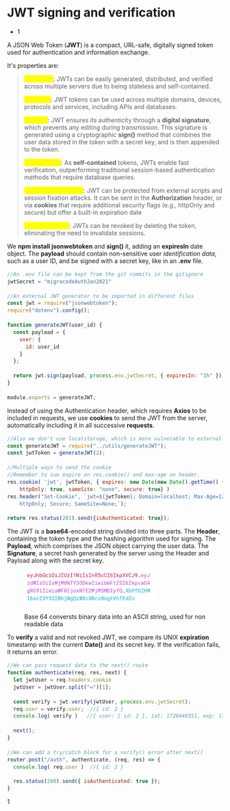 # JWT signing and verification

* 1

A JSON Web Token (**JWT**) is a compact, URL-safe, digitally signed token used for authentication and information exchange.

It's properties are:

> <mark style="color:yellow;">Scalability</mark>: JWTs can be easily generated, distributed, and verified across multiple servers due to being stateless and self-contained.
>
> <mark style="color:yellow;">Flexibility</mark>: JWT tokens can be used across multiple domains, devices, protocols and services, including APIs and databases.
>
> <mark style="color:yellow;">Security</mark>: JWT ensures its authenticity through a **digital signature**, which prevents any editing during transmission. This signature is generated using a cryptographic **sign()** method that combines the user data stored in the token with a secret key, and is then appended to the token.
>
> <mark style="color:yellow;">Performance</mark>: As **self-contained** tokens, JWTs enable fast verification, outperforming traditional session-based authentication methods that require database queries.
>
> <mark style="color:yellow;">Safe on transmission</mark>: JWT can be protected from external scripts and session fixation attacks. It can be sent in the **Authorization** header, or via **cookies** that require additional security flags (e.g., httpOnly and secure) but offer a built-in expiration date
>
> <mark style="color:yellow;">Easy revocation</mark>: JWTs can be revoked by deleting the token, eliminating the need to invalidate sessions.

We **npm install jsonwebtoken** and **sign()** it, adding an **expiresIn** date object.                                            The **payload** should contain non-sensitive user _identification data_, such as a user ID, and be signed with a secret key, like in an **.env** file.

```jsx
//An .env file can be kept from the git commits in the gitignore
jwtSecret = "migracodeAuthJan2021"

//An external JWT generator to be imported in different files
const jwt = require("jsonwebtoken");
require("dotenv").config();

function generateJWT(user_id) {
  const payload = {
    user: {
      id: user_id
    }
  };

  return jwt.sign(payload, process.env.jwtSecret, { expiresIn: "1h" });
}

module.exports = generateJWT;
```

Instead of using the Authentication header, which requires **Axios** to be included in requests, we use **cookies** to send the JWT from the server, automatically including it in all successive **requests**.

```jsx
//Also we don't use localstorage, which is more vulnerable to external scripts
const generateJWT = require("../utils/generateJWT");
const jwtToken = generateJWT(2);

//Multiple ways to send the cookie
//Remember to sue expire on res.cookie() and max-age on header.
res.cookie( 'jwt', jwtToken, { expires: new Date(new Date().getTime() + 120 * 1000), 
    httpOnly: true, sameSite: "none", secure: true} )
res.header("Set-Cookie", `jwt=${jwtToken}; Domain=localhost; Max-Age=120; 
    httpOnly; Secure; SameSite=None;`);

return res.status(201).send({isAuthenticated: true});
```

The JWT is a **base64**-encoded string divided into three parts.                                                                        The **Header**, containing the token type and the hashing algorithm used for signing.                                 The **Payload**, which comprises the JSON object carrying the user data.                                                      The **Signature**, a secret hash generated by the server using the Header and Payload along with the secret key.

<figure><img src="../../.gitbook/assets/clains.png" alt="" width="308"><figcaption><p>Base 64 conversts binary data into an ASCII string, used for non readable data</p></figcaption></figure>

To **verify** a valid and not revoked JWT, we compare its UNIX **expiration** timestamp with the current **Date()** and its secret key. If the verification fails, it returns an error.

```jsx
//We can pass request data to the next() route
function authenticate(req, res, next) {
  let jwtUser = req.headers.cookie
  jwtUser = jwtUser.split("=")[1];

  const verify = jwt.verify(jwtUser, process.env.jwtSecret);
  req.user = verify.user;  //{ id: 2 }
  console.log( verify )   //{ user: { id: 2 }, iat: 1720449351, exp: 1720452951 }

  next();
}

//We can add a try/catch block for a verify() error after next()
router.post("/auth", authenticate, (req, res) => {
  console.log( req.user )  //{ id: 2 }

  res.status(200).send({ isAuthenticated: true });
}
```

1
